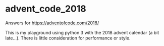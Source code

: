 # advent_code_2018
Answers for https://adventofcode.com/2018/

This is my playground using python 3 with the 2018 advent calendar (a bit late...).
There is little consideration for performance or style.
